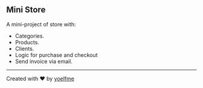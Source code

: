 ## Mini Store

A mini-project of store with:

- Categories.
- Products.
- Clients.
- Logic for purchase and checkout
- Send invoice via email.

---

Created with :heart: by [yoelfme](https://github.com/yoelfme)